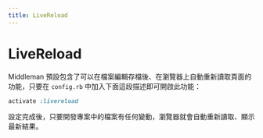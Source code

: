 ```yaml
---
title: LiveReload
---
```


# LiveReload

Middleman 預設包含了可以在檔案編輯存檔後、在瀏覽器上自動重新讀取頁面的功能，只要在 `config.rb` 中加入下面這段描述即可開啟此功能：

``` ruby
activate :livereload
```

設定完成後，只要開發專案中的檔案有任何變動，瀏覽器就會自動重新讀取、顯示最新結果。
